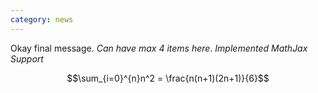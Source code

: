 ```yaml
---
category: news
---
```


Okay final message. _Can have max 4 items here_.
*Implemented MathJax Support*

$$\sum_{i=0}^{n}n^2 = \frac{n(n+1)(2n+1)}{6}$$